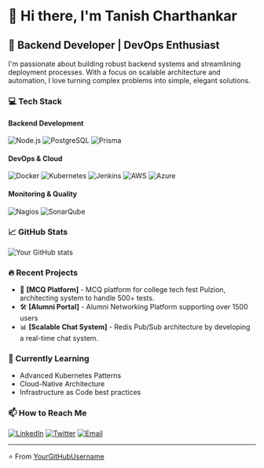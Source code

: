 # 👋 Hi there, I'm Tanish Charthankar

## 🚀 Backend Developer | DevOps Enthusiast

I'm passionate about building robust backend systems and streamlining deployment processes. With a focus on scalable architecture and automation, I love turning complex problems into simple, elegant solutions.

### 💻 Tech Stack

#### Backend Development
![Node.js](https://img.shields.io/badge/-Node.js-339933?style=flat-square&logo=node.js&logoColor=white)
![PostgreSQL](https://img.shields.io/badge/-PostgreSQL-336791?style=flat-square&logo=postgresql&logoColor=white)
![Prisma](https://img.shields.io/badge/-Prisma-2D3748?style=flat-square&logo=prisma&logoColor=white)

#### DevOps & Cloud
![Docker](https://img.shields.io/badge/-Docker-2496ED?style=flat-square&logo=docker&logoColor=white)
![Kubernetes](https://img.shields.io/badge/-Kubernetes-326CE5?style=flat-square&logo=kubernetes&logoColor=white)
![Jenkins](https://img.shields.io/badge/-Jenkins-D24939?style=flat-square&logo=jenkins&logoColor=white)
![AWS](https://img.shields.io/badge/-AWS-232F3E?style=flat-square&logo=amazon-aws&logoColor=white)
![Azure](https://img.shields.io/badge/-Azure-0089D6?style=flat-square&logo=microsoft-azure&logoColor=white)

#### Monitoring & Quality
![Nagios](https://img.shields.io/badge/-Nagios-EE0000?style=flat-square&logo=nagios&logoColor=white)
![SonarQube](https://img.shields.io/badge/-SonarQube-4E9BCD?style=flat-square&logo=sonarqube&logoColor=white)

### 📈 GitHub Stats

![Your GitHub stats](https://github-readme-stats.vercel.app/api?username=helpingwizard&show_icons=true&theme=dracula)

### 🔥 Recent Projects

- 🚀 **[MCQ Platform]** - MCQ platform for college tech fest Pulzion, architecting system to handle 500+ tests.
- 🛠️ **[Alumni Portal]** - Alumni Networking Platform supporting over 1500 users
- 📊 **[Scalable Chat System]** - Redis Pub/Sub architecture by developing a real-time chat system.

### 🌱 Currently Learning

- Advanced Kubernetes Patterns
- Cloud-Native Architecture
- Infrastructure as Code best practices

### 📫 How to Reach Me

[![LinkedIn](https://img.shields.io/badge/-LinkedIn-0077B5?style=flat-square&logo=linkedin&logoColor=white)](https://www.linkedin.com/in/tanish-charthankar-654942257/)
[![Twitter](https://img.shields.io/badge/-Twitter-1DA1F2?style=flat-square&logo=twitter&logoColor=white)](https://x.com/Tanish12071)
[![Email](https://img.shields.io/badge/-Email-D14836?style=flat-square&logo=gmail&logoColor=white)](mailto:vctanish7@gmail.com)

---
⭐️ From [YourGitHubUsername](https://github.com/helpingwizard)
